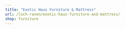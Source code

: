 ```yaml
---
title: "Exotic Haus Furniture & Mattress"
url: /loch-raven/exotic-haus-furniture-and-mattress/
shop: furniture
---
```

